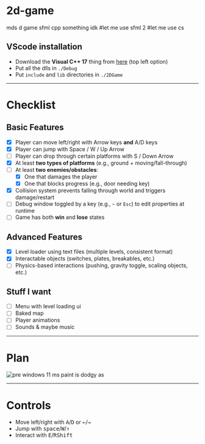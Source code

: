 # 2d-game
mds d game sfml cpp something idk #let me use sfml 2 #let me use cs

## VScode installation
- Download the **Visual C++ 17** thing from [here](https://www.sfml-dev.org/download/sfml/3.0.0/#windows) (top left option)
- Put all the dlls in `./Debug`
- Put `include` and `lib` directories in `./2DGame`

---

# Checklist
## Basic Features
- [x] Player can move left/right with Arrow keys **and** A/D keys
- [x] Player can jump with Space / W / Up Arrow
- [ ] Player can drop through certain platforms with S / Down Arrow
- [x] At least **two types of platforms** (e.g., ground + moving/fall-through)
- [ ] At least **two enemies/obstacles**:
  - [x] One that damages the player
  - [x] One that blocks progress (e.g., door needing key)  
- [x] Collision system prevents falling through world and triggers damage/restart
- [ ] Debug window toggled by a key (e.g., `~` or `Esc`) to edit properties at runtime
- [ ] Game has both **win** and **lose** states

## Advanced Features
- [x] Level loader using text files (multiple levels, consistent format)
- [x] Interactable objects (switches, plates, breakables, etc.)
- [ ] Physics-based interactions (pushing, gravity toggle, scaling objects, etc.)

## Stuff I want
- [ ] Menu with level loading ui
- [ ] Baked map
- [ ] Player animations
- [ ] Sounds & maybe music

---

# Plan
![pre windows 11 ms paint is dodgy as](https://i.imgur.com/HUFavIZ.png)

---

# Controls
- Move left/right with <kbd>A</kbd>/<kbd>D</kbd> or <kbd>←</kbd>/<kbd>→</kbd>
- Jump with <kbd>space</kbd>/<kbd>W</kbd>/<kbd>↑</kbd>
- Interact with <kbd>E</kbd>/<kbd>RShift</kbd>